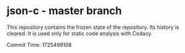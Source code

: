 # json-c - master branch

This repository contains the frozen state of the repository.
Its history is cleared. It is used only for static code
analysis with Codacy.

Commit Time: 1725499108